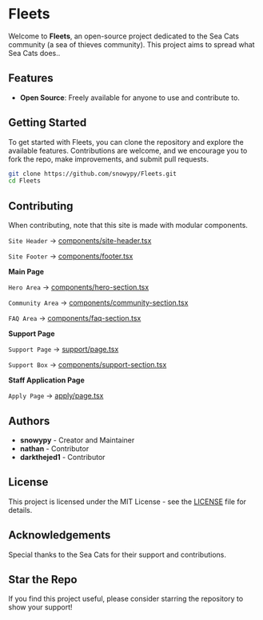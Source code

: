 
# Fleets

Welcome to **Fleets**, an open-source project dedicated to the Sea Cats community (a sea of thieves community). This project aims to spread what Sea Cats does..

## Features

- **Open Source**: Freely available for anyone to use and contribute to.

## Getting Started

To get started with Fleets, you can clone the repository and explore the available features. Contributions are welcome, and we encourage you to fork the repo, make improvements, and submit pull requests.

```bash
git clone https://github.com/snowypy/Fleets.git
cd Fleets
```

## Contributing

When contributing, note that this site is made with modular components.

`Site Header` -> [components/site-header.tsx](https://github.com/snowypy/Fleets/blob/master/components/site-header.tsx)

`Site Footer` -> [components/footer.tsx](https://github.com/snowypy/Fleets/blob/master/components/footer.tsx)

**Main Page**

`Hero Area` -> [components/hero-section.tsx](https://github.com/snowypy/Fleets/blob/master/components/hero-section.tsx)

`Community Area` -> [components/community-section.tsx](https://github.com/snowypy/Fleets/blob/master/components/faq-section.tsx)

`FAQ Area` -> [components/faq-section.tsx](https://github.com/snowypy/Fleets/blob/master/components/faq-section.tsx)

**Support Page**

`Support Page` -> [support/page.tsx](https://github.com/snowypy/Fleets/blob/master/app/support/page.tsx)

`Support Box` -> [components/support-section.tsx](https://github.com/snowypy/Fleets/blob/master/components/support-section.tsx)

**Staff Application Page**

`Apply Page` -> [apply/page.tsx](https://github.com/snowypy/Fleets/blob/master/app/apply/page.tsx)

## Authors

- **snowypy** - Creator and Maintainer
- **nathan** - Contributor 
- **darkthejed1** - Contributor

## License

This project is licensed under the MIT License - see the [LICENSE](LICENSE) file for details.

## Acknowledgements

Special thanks to the Sea Cats for their support and contributions.

## Star the Repo

If you find this project useful, please consider starring the repository to show your support!
